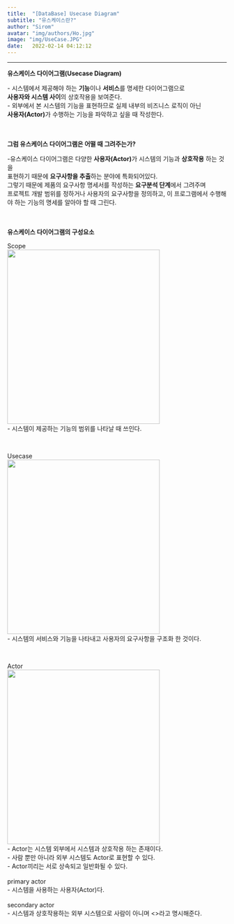 ```yaml
---
title:  "[DataBase] Usecase Diagram"
subtitle: "유스케이스란?"
author: "Sirom"
avatar: "img/authors/Ho.jpg"
image: "img/UseCase.JPG"
date:   2022-02-14 04:12:12
---
```

***

<b class="topic">유스케이스 다이어그램(Usecase Diagram)</b>
<p class="content">
  - 시스템에서 제공해야 하는 <b>기능</b>이나 <b>서비스</b>를 명세한 다이어그램으로<br>
   <b>사용자와 시스템 사이</b>의 상호작용을 보여준다.<br>
  - 외부에서 본 시스템의 기능을 표현하므로 실제 내부의 비즈니스 로직이 아닌<br>
   <b>사용자(Actor)</b>가 수행하는 기능을 파악하고 싶을 때 작성한다.
</p>
<br>
<br>
<b class="topic">그럼 유스케이스 다이어그램은 어떨 때 그려주는가?</b>
<p class="content">-유스케이스 다이어그램은 다양한 <b>사용자(Actor)</b>가 시스템의 기능과 <b>상호작용</b> 하는 것을<br> 
   표현하기 때문에 <b>요구사항을 추출</b>하는 분야에 특화되어있다.<br>
   그렇기 때문에 제품의 요구사항 명세서를 작성하는 <b>요구분석 단계</b>에서 그려주며<br>
   프로젝트 개발 범위를 정하거나 사용자의 요구사항을 정의하고, 이 프로그램에서 수행해야 하는 기능의 명세를 알아야 할 때 그린다.
</p>
<br>
<br>
<b class="topic">유스케이스 다이어그램의 구성요소</b>
<p class="content">
  Scope<br>
  <img src="https://img1.daumcdn.net/thumb/R1280x0/?scode=mtistory2&fname=https%3A%2F%2Fblog.kakaocdn.net%2Fdn%2FbKUzV2%2FbtqD7GQ9hFz%2FjsaYUjCUeA8zWF7HVqHulK%2Fimg.png" width="350" height="400"><br>
  - 시스템이 제공하는 기능의 범위를 나타날 때 쓰인다.
</p>
<br>
<p class="content">
  Usecase<br>
  <img src="https://img1.daumcdn.net/thumb/R1280x0/?scode=mtistory2&fname=https%3A%2F%2Fblog.kakaocdn.net%2Fdn%2Fnn1ji%2FbtqD8iWBj8B%2Fmh8iz4ryxEoxfWW0key4w0%2Fimg.png" width="350" height="400"><br>
  - 시스템의 서비스와 기능을 나타내고 사용자의 요구사항을 구조화 한 것이다.
</p>
<br>
<p class="content">
  Actor<br>
  <img src="https://img1.daumcdn.net/thumb/R1280x0/?scode=mtistory2&fname=https%3A%2F%2Fblog.kakaocdn.net%2Fdn%2FdNjqd1%2FbtqD8N29nY1%2FQBJAaLyu3fLbyWPEi9OQWk%2Fimg.png" width="350" height="400"><br>
  - Actor는 시스템 외부에서 시스템과 상호작용 하는 존재이다.<br>
  - 사람 뿐만 아니라 외부 시스템도 Actor로 표현할 수 있다.<br>
  - Actor끼리는 서로 상속되고 일반화될 수 있다.<br>
  <br>
  primary actor<br>
  - 시스템을 사용하는 사용자(Actor)다.<br>
  <br>
  secondary actor<br>
  - 시스템과 상호작용하는 외부 시스템으로 사람이 아니며 <<actor>>라고 명시해준다.<br>
</p>
<br>
